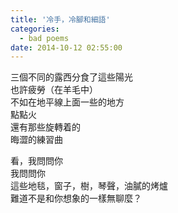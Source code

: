 ```yaml
---
title: '冷手，冷腳和細語'
categories:
  - bad poems
date: 2014-10-12 02:55:00
---
```


三個不同的露西分食了這些陽光<br />
也許疲勞（在羊毛中）<br />
不如在地平線上面一些的地方<br />
點點火<br />
還有那些旋轉着的<br />
晦澀的練習曲<br />

看，我問問你<br />
我問問你<br />
這些地毯，窗子，樹，琴聲，油膩的烤爐<br />
難道不是和你想象的一樣無聊麼？
